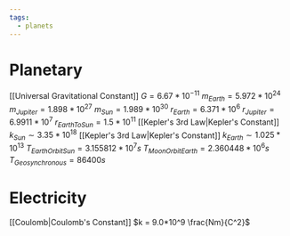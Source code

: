 ```yaml
---
tags:
  - planets
---
```

# Planetary
[[Universal Gravitational Constant]] $G = 6.67*10^{-11}$
$m_{Earth} = 5.972*10^{24}$
$m_{Jupiter} = 1.898*10^{27}$
$m_{Sun}=1.989*10^{30}$
$r_{Earth} = 6.371*10^6$
$r_{Jupiter} = 6.9911*10^7$
$r_{EarthToSun}=1.5*10^{11}$
[[Kepler's 3rd Law|Kepler's Constant]] $k_{Sun} \sim 3.35*10^{18}$
[[Kepler's 3rd Law|Kepler's Constant]] $k_{Earth} \sim 1.025*10^{13}$
$T_{EarthOrbitSun} = 3.155812*10^7s$
$T_{MoonOrbitEarth} = 2.360448*10^6s$
$T_{Geosynchronous} = 86400s$
# Electricity
[[Coulomb|Coulomb's Constant]] $k = 9.0*10^9 \frac{Nm}{C^2}$